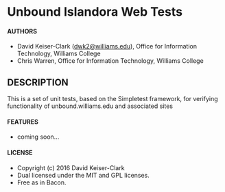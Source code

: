 # Unbound Islandora Web Tests

#### AUTHORS
* David Keiser-Clark (dwk2@williams.edu), Office for Information Technology, Williams College
* Chris Warren, Office for Information Technology, Williams College

## DESCRIPTION
This is a set of unit tests, based on the Simpletest framework, for verifying functionality of unbound.williams.edu and associated sites

#### FEATURES
* coming soon...

#### LICENSE
* Copyright (c) 2016 David Keiser-Clark
* Dual licensed under the MIT and GPL licenses.
* Free as in Bacon.
